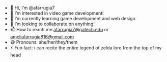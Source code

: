- 👋 Hi, I’m @afarrugia7
- 👀 I’m interested in video game development!
- 🌱 I’m currently learning game development and web design.
- 💞️ I’m looking to collaborate on anything!
- 📫 How to reach me afarrugia7@gatech.edu or ameliafarrugia816@gmail.com
- 😄 Pronouns: she/her/they/them
- ⚡ Fun fact: i can recite the entire legend of zelda lore from the top of my head

<!---
afarrugia7/afarrugia7 is a ✨ special ✨ repository because its `README.md` (this file) appears on your GitHub profile.
You can click the Preview link to take a look at your changes.
--->
